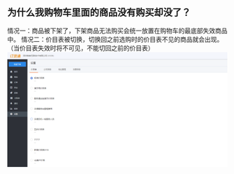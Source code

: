 ## 为什么我购物车里面的商品没有购买却没了？
情况一：商品被下架了，下架商品无法购买会统一放置在购物车的最底部失效商品中。
情况二：价目表被切换，切换回之前选购时的价目表不见的商品就会出现。（当价目表失效时将不可见，不能切回之前的价目表）
<img src="image/订货通问题价目表切换.png"  alt="logo" align=center /> <br/>